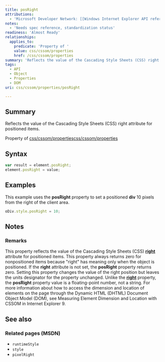```yaml
---
title: posRight
attributions:
  - 'Microsoft Developer Network: [[Windows Internet Explorer API reference](http://msdn.microsoft.com/en-us/library/ie/hh828809%28v=vs.85%29.aspx) Article]'
notes:
  - 'Needs spec reference, standardization status'
readiness: 'Almost Ready'
relationships:
  applies_to:
    predicate: 'Property of '
    value: css/cssom/properties
    href: /css/cssom/properties
summary: 'Reflects the value of the Cascading Style Sheets (CSS) right attribute for positioned items.'
tags:
  - API
  - Object
  - Properties
  - DOM
uri: css/cssom/properties/posRight

---
```

## <span>Summary</span>

Reflects the value of the Cascading Style Sheets (CSS) right attribute for positioned items.

Property of [css/cssom/properties](/css/cssom/properties)[css/cssom/properties](/css/cssom/properties)

## <span>Syntax</span>

``` js
var result = element.posRight;
element.posRight = value;
```

## <span>Examples</span>

This example uses the **posRight** property to set a positioned **div** 10 pixels from the right of the client area.

``` js
oDiv.style.posRight = 10;
```

## <span>Notes</span>

### <span>Remarks</span>

This property reflects the value of the Cascading Style Sheets (CSS) [**right**](/css/properties/right) attribute for positioned items. This property always returns zero for nonpositioned items because "right" has meaning only when the object is positioned. If the **right** attribute is not set, the **posRight** property returns zero. Setting this property changes the value of the right position but leaves the units designator for the property unchanged. Unlike the [**right**](/css/properties/right) property, the **posRight** property value is a floating-point number, not a string. For more information about how to access the dimension and location of elements on the page through the Dynamic HTML (DHTML) Document Object Model (DOM), see Measuring Element Dimension and Location with CSSOM in Internet Explorer 9.

## <span>See also</span>

### <span>Related pages (MSDN)</span>

-   `runtimeStyle`
-   `style`
-   `pixelRight`
